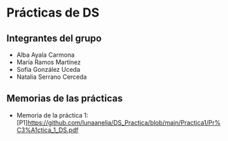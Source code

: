 # Prácticas de DS
## Integrantes del grupo
- Alba Ayala Carmona
- María Ramos Martínez
- Sofía González Uceda
- Natalia Serrano Cerceda
## Memorias de las prácticas
- Memoria de la práctica 1: [P1]https://github.com/lunaanelia/DS_Practica/blob/main/Practica1/Pr%C3%A1ctica_1_DS.pdf
